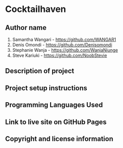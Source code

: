 # Cocktailhaven

## Author name 
1. Samantha Wangari - https://github.com/WANGAR1
2. Denis Omondi - https://github.com/Denisomondi
3. Stephanie Wanja - https://github.com/WanjaNjunge
4. Steve Kariuki - https://github.com/NoobStevie

## Description of project

## Project setup instructions

## Programming Languages Used

## Link to live site on GitHub Pages

## Copyright and license information
